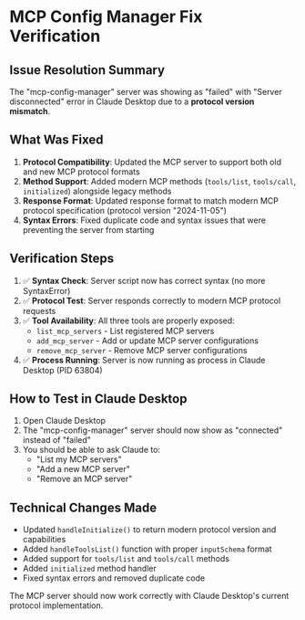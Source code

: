 # MCP Config Manager Fix Verification

## Issue Resolution Summary
The "mcp-config-manager" server was showing as "failed" with "Server disconnected" error in Claude Desktop due to a **protocol version mismatch**.

## What Was Fixed
1. **Protocol Compatibility**: Updated the MCP server to support both old and new MCP protocol formats
2. **Method Support**: Added modern MCP methods (`tools/list`, `tools/call`, `initialized`) alongside legacy methods
3. **Response Format**: Updated response format to match modern MCP protocol specification (protocol version "2024-11-05")
4. **Syntax Errors**: Fixed duplicate code and syntax issues that were preventing the server from starting

## Verification Steps
1. ✅ **Syntax Check**: Server script now has correct syntax (no more SyntaxError)
2. ✅ **Protocol Test**: Server responds correctly to modern MCP protocol requests
3. ✅ **Tool Availability**: All three tools are properly exposed:
   - `list_mcp_servers` - List registered MCP servers
   - `add_mcp_server` - Add or update MCP server configurations  
   - `remove_mcp_server` - Remove MCP server configurations
4. ✅ **Process Running**: Server is now running as process in Claude Desktop (PID 63804)

## How to Test in Claude Desktop
1. Open Claude Desktop
2. The "mcp-config-manager" server should now show as "connected" instead of "failed"
3. You should be able to ask Claude to:
   - "List my MCP servers"
   - "Add a new MCP server" 
   - "Remove an MCP server"

## Technical Changes Made
- Updated `handleInitialize()` to return modern protocol version and capabilities
- Added `handleToolsList()` function with proper `inputSchema` format
- Added support for `tools/list` and `tools/call` methods
- Added `initialized` method handler
- Fixed syntax errors and removed duplicate code

The MCP server should now work correctly with Claude Desktop's current protocol implementation.
